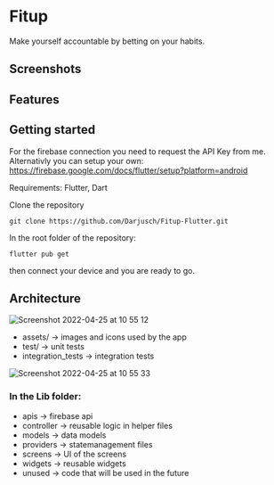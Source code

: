 # Fitup

Make yourself accountable by betting on your habits.

## Screenshots

## Features

## Getting started

For the firebase connection you need to request the API Key from me.
Alternativly you can setup your own: https://firebase.google.com/docs/flutter/setup?platform=android

Requirements:
Flutter, Dart

Clone the repository

``` git clone https://github.com/Darjusch/Fitup-Flutter.git ```

In the root folder of the repository:

``` flutter pub get ```

then connect your device and you are ready to go.

## Architecture
![Screenshot 2022-04-25 at 10 55 12](https://user-images.githubusercontent.com/32839416/165055488-7e8b652f-8e41-4e51-93fb-54363ab1e473.png)
- assets/ -> images and icons used by the app
- test/ -> unit tests
- integration_tests -> integration tests

![Screenshot 2022-04-25 at 10 55 33](https://user-images.githubusercontent.com/32839416/165055556-b6d4d8a0-813a-40ce-8b4a-f5e41d6c4bcb.png)

### In the Lib folder:
- apis -> firebase api
- controller -> reusable logic in helper files
- models -> data models
- providers -> statemanagement files
- screens -> UI of the screens
- widgets -> reusable widgets
- unused -> code that will be used in the future



